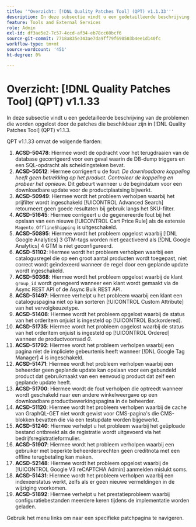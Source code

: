 ```yaml
---
title: '"Overzicht: [!DNL Quality Patches Tool] (QPT) v1.1.33'''
description: In deze subsectie vindt u een gedetailleerde beschrijving van de problemen die worden opgelost door de patches die beschikbaar zijn in [!DNL Quality Patches Tool] (QPT) v1.1.3.
feature: Tools and External Services
role: Admin
exl-id: df3ae5e2-7c57-4ccd-af34-eb78cc60bcf6
source-git-commit: 7718a835e343ae7da9ff79f690503b4ee1d140fc
workflow-type: tm+mt
source-wordcount: '451'
ht-degree: 0%

---
```


# Overzicht: [!DNL Quality Patches Tool] (QPT) v1.1.33

In deze subsectie vindt u een gedetailleerde beschrijving van de problemen die worden opgelost door de patches die beschikbaar zijn in [!DNL Quality Patches Tool] (QPT) v1.1.3.

QPT v1.1.33 omvat de volgende flarden:

1. **ACSD-50478**: Hiermee wordt de opdracht voor het terugdraaien van de database gecorrigeerd voor een geval waarin de DB-dump triggers en een SQL-opdracht als scheidingsteken bevat.
1. **ACSD-50512**: Hiermee corrigeert u de fout: *De downloadbare koppeling heeft geen betrekking op het product. Controleer de koppeling en probeer het opnieuw.*  Dit gebeurt wanneer u de begindatum voor een downloadbare update voor de productplaatsing bijwerkt.
1. **ACSD-50949**: Hiermee wordt het probleem verholpen waarbij het prijfilter wordt ingeschakeld [!UICONTROL Advanced Search] retourneert geen goede resultaten bij gebruik langs het SKU-filter.
1. **ACSD-51645**: Hiermee corrigeert u de gegenereerde fout bij het opslaan van een nieuwe [!UICONTROL Cart Price Rule] als de extensie `Magento_OfflineShipping` is uitgeschakeld.
1. **ACSD-50895**: Hiermee wordt het probleem opgelost waarbij [!DNL Google Analytics] 3 GTM-tags worden niet geactiveerd als [!DNL Google Analytics] 4 GTM is niet geconfigureerd.
1. **ACSD-51102**: Hiermee wordt het probleem verholpen waarbij een catalogusregel die op een groot aantal producten wordt toegepast, niet correct wordt geïndexeerd wanneer de regel door een geplande update wordt ingeschakeld.
1. **ACSD-50368**: Hiermee wordt het probleem opgelost waarbij de klant `group_id` wordt genegeerd wanneer een klant wordt gemaakt via de Async REST API of de Async Bulk REST API.
1. **ACSD-51497**: Hiermee verhelpt u het probleem waarbij een klant een cataloguspagina niet op kan sorteren [!UICONTROL Custom Attribute] van het vervolgkeuzetype.
1. **ACSD-51408**: Hiermee wordt het probleem opgelost waarbij de status van het orderitem onjuist is ingesteld op [!UICONTROL Backordered].
1. **ACSD-51735**: Hiermee wordt het probleem opgelost waarbij de status van het orderitem onjuist is ingesteld op [!UICONTROL Ordered] wanneer de productvoorraad *0*.
1. **ACSD-51792**: Hiermee wordt het probleem verholpen waarbij een pagina niet de impliciete gebeurtenis heeft wanneer [!DNL Google Tag Manager] 4 is ingeschakeld.
1. **ACSD-51471**: Hiermee wordt het probleem verholpen waarbij een beheerder geen geplande update kan opslaan voor een gebundeld product dat gebruikmaakt van een eenvoudig product dat zelf een geplande update heeft.
1. **ACSD-51700**: Hiermee wordt de fout verholpen die optreedt wanneer wordt geschakeld naar een andere winkelweergave op een downloadbare productbewerkingspagina in de beheerder.
1. **ACSD-51120**: Hiermee wordt het probleem verholpen waarbij de cache van GraphQL-GET niet wordt gewist voor CMS-pagina&#39;s die CMS-blokken bevatten die via een testupdate worden bijgewerkt.
1. **ACSD-51240**: Hiermee verhelpt u het probleem waarbij het geüploade bestand ontbreekt als de registratie wordt uitgevoerd via het bedrijfsregistratieformulier.
1. **ACSD-51907**: Hiermee wordt het probleem verholpen waarbij een gebruiker met beperkte beheerdersrechten geen creditnota met een offline terugbetaling kan maken.
1. **ACSD-52148**: Hiermee wordt het probleem opgelost waarbij de [!UICONTROL Google V3 reCAPTCHA Admin] aanmelden mislukt soms.
1. **ACSD-51431**: Hiermee wordt het probleem verholpen waarbij een indexeerstatus werkt, zelfs als er geen nieuwe vermeldingen in de wijziging voorkomen.
1. **ACSD-51892**: Hiermee verhelpt u het prestatieprobleem waarbij configuratiebestanden meerdere keren tijdens de implementatie worden geladen.

Gebruik het menu links om naar een specifieke patchpagina te navigeren.
